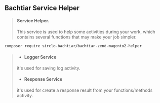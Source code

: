## Bachtiar Service Helper

> #### Service Helper.
> This service is used to help some activities during your work, which contains several functions that may make your job simpler.
```bash
composer require sirclo-bachtiar/bachtiar-zend-magento2-helper
```
> - #### Logger Service
> it's used for saving log activity.
> - #### Response Service
> it's used for create a response result from your functions/methods activity.

